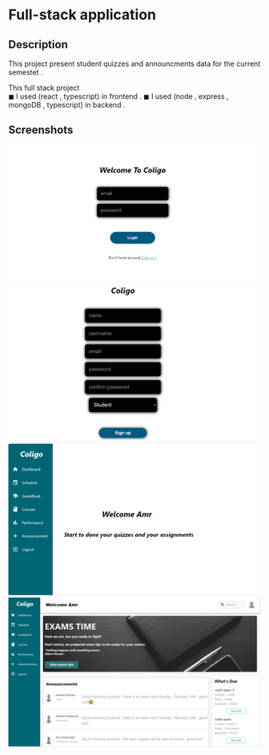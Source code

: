 # Full-stack application

## Description

This project present student quizzes and announcments data for the current semestet .

This full stack project  
◼ I used (react , typescript) in frontend .
◼ I used (node , express , mongoDB , typescript) in backend .

## Screenshots

![Alt text](client/src/components/img/loginclogio.PNG)
![Alt text](client/src/components/img/SignUpcloligo.PNG)
![Alt text](client/src/components/img/homepage.PNG)
![Alt text](client/src/components/img/DAshboard.PNG)
